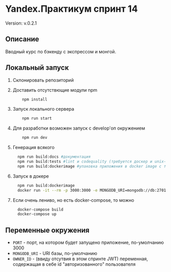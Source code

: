 # Yandex.Практикум спринт 14

Version: v.0.2.1

## Описание

Вводный курс по бэкенду с экспрессом и монгой.

## Локальный запуск

1. Склонировать репозиторий
2. Доставить отсутствющие модули npm

    ```bash
        npm install
    ```

3. Запуск локального сервера

    ```bash
        npm run start
    ```

4. Для разработки возможен запуск с develop'оп окружением

    ```bash
        npm run dev
    ```

5. Генерация всякого

    ```bash
      npm run build:docs #документация
      npm run build:tests #lint и codequality (требуется доскер и unix-подобная среда)
      npm run build:dockerimage #упаковка приложения в docker image с тэгом mesto-backend:latest
    ```

6. Запуск в докере

    ```bash
      npm run build:dockerimage
      docker run -it --rm -p 3000:3000 -e MONGODB_URI=mongodb://db:27017/mestodb mesto-backend:latest
    ```

7. Если очень лениво, но есть docker-compose, то можно

    ```bash
      docker-compose build
      docker-compose up
    ```

## Переменные окружения

* `PORT` - порт, на котором будет запущено приложение, по-умолчанию 3000
* `MONGODB_URI` - URI базы, по-умолчанию
* `OWNER_ID` - (ввиду отсутвия в этом спринте JWT) переменная, содержащая в себе id "авторизованного" пользователя
